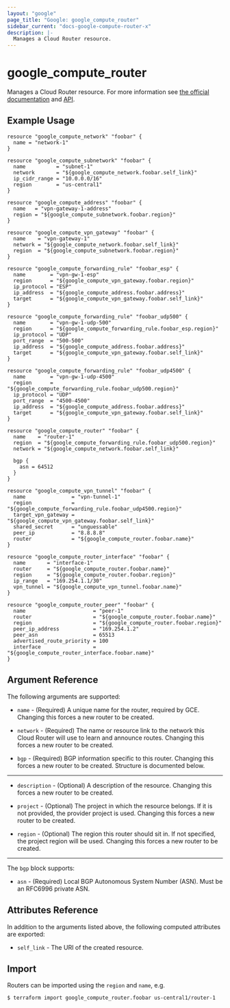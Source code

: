 ```yaml
---
layout: "google"
page_title: "Google: google_compute_router"
sidebar_current: "docs-google-compute-router-x"
description: |-
  Manages a Cloud Router resource.
---
```


# google\_compute\_router

Manages a Cloud Router resource. For more information see
[the official documentation](https://cloud.google.com/compute/docs/cloudrouter)
and
[API](https://cloud.google.com/compute/docs/reference/latest/routers).

## Example Usage

```hcl
resource "google_compute_network" "foobar" {
  name = "network-1"
}

resource "google_compute_subnetwork" "foobar" {
  name          = "subnet-1"
  network       = "${google_compute_network.foobar.self_link}"
  ip_cidr_range = "10.0.0.0/16"
  region        = "us-central1"
}

resource "google_compute_address" "foobar" {
  name   = "vpn-gateway-1-address"
  region = "${google_compute_subnetwork.foobar.region}"
}

resource "google_compute_vpn_gateway" "foobar" {
  name    = "vpn-gateway-1"
  network = "${google_compute_network.foobar.self_link}"
  region  = "${google_compute_subnetwork.foobar.region}"
}

resource "google_compute_forwarding_rule" "foobar_esp" {
  name        = "vpn-gw-1-esp"
  region      = "${google_compute_vpn_gateway.foobar.region}"
  ip_protocol = "ESP"
  ip_address  = "${google_compute_address.foobar.address}"
  target      = "${google_compute_vpn_gateway.foobar.self_link}"
}

resource "google_compute_forwarding_rule" "foobar_udp500" {
  name        = "vpn-gw-1-udp-500"
  region      = "${google_compute_forwarding_rule.foobar_esp.region}"
  ip_protocol = "UDP"
  port_range  = "500-500"
  ip_address  = "${google_compute_address.foobar.address}"
  target      = "${google_compute_vpn_gateway.foobar.self_link}"
}

resource "google_compute_forwarding_rule" "foobar_udp4500" {
  name        = "vpn-gw-1-udp-4500"
  region      = "${google_compute_forwarding_rule.foobar_udp500.region}"
  ip_protocol = "UDP"
  port_range  = "4500-4500"
  ip_address  = "${google_compute_address.foobar.address}"
  target      = "${google_compute_vpn_gateway.foobar.self_link}"
}

resource "google_compute_router" "foobar" {
  name    = "router-1"
  region  = "${google_compute_forwarding_rule.foobar_udp500.region}"
  network = "${google_compute_network.foobar.self_link}"

  bgp {
    asn = 64512
  }
}

resource "google_compute_vpn_tunnel" "foobar" {
  name               = "vpn-tunnel-1"
  region             = "${google_compute_forwarding_rule.foobar_udp4500.region}"
  target_vpn_gateway = "${google_compute_vpn_gateway.foobar.self_link}"
  shared_secret      = "unguessable"
  peer_ip            = "8.8.8.8"
  router             = "${google_compute_router.foobar.name}"
}

resource "google_compute_router_interface" "foobar" {
  name       = "interface-1"
  router     = "${google_compute_router.foobar.name}"
  region     = "${google_compute_router.foobar.region}"
  ip_range   = "169.254.1.1/30"
  vpn_tunnel = "${google_compute_vpn_tunnel.foobar.name}"
}

resource "google_compute_router_peer" "foobar" {
  name                      = "peer-1"
  router                    = "${google_compute_router.foobar.name}"
  region                    = "${google_compute_router.foobar.region}"
  peer_ip_address           = "169.254.1.2"
  peer_asn                  = 65513
  advertised_route_priority = 100
  interface                 = "${google_compute_router_interface.foobar.name}"
}
```

## Argument Reference

The following arguments are supported:

* `name` - (Required) A unique name for the router, required by GCE. Changing
    this forces a new router to be created.

* `network` - (Required) The name or resource link to the network this Cloud Router
    will use to learn and announce routes. Changing this forces a new router to be created.

* `bgp` - (Required) BGP information specific to this router.
    Changing this forces a new router to be created.
    Structure is documented below.

- - -

* `description` - (Optional) A description of the resource.
    Changing this forces a new router to be created.

* `project` - (Optional) The project in which the resource belongs. If it
    is not provided, the provider project is used.
    Changing this forces a new router to be created.

* `region` - (Optional) The region this router should sit in. If not specified,
    the project region will be used. Changing this forces a new router to be
    created.

- - -

The `bgp` block supports:

* `asn` - (Required) Local BGP Autonomous System Number (ASN). Must be an
  RFC6996 private ASN.

## Attributes Reference

In addition to the arguments listed above, the following computed attributes are
exported:

* `self_link` - The URI of the created resource.

## Import

Routers can be imported using the `region` and `name`, e.g.

```
$ terraform import google_compute_router.foobar us-central1/router-1
```
